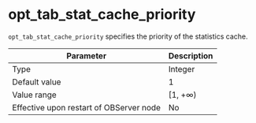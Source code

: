 # opt_tab_stat_cache_priority

`opt_tab_stat_cache_priority` specifies the priority of the statistics cache.

| **Parameter** | **Description** |
| --- | --- |
| Type | Integer |
| Default value | 1 |
| Value range | [1, +∞) |
| Effective upon restart of OBServer node | No |
